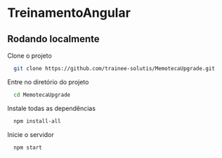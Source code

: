 # TreinamentoAngular
## Rodando localmente

Clone o projeto

```bash
  git clone https://github.com/trainee-solutis/MemotecaUpgrade.git
```

Entre no diretório do projeto

```bash
  cd MemotecaUpgrade
```

Instale todas as dependências

```bash
  npm install-all
```

Inicie o servidor

```bash
  npm start
```

